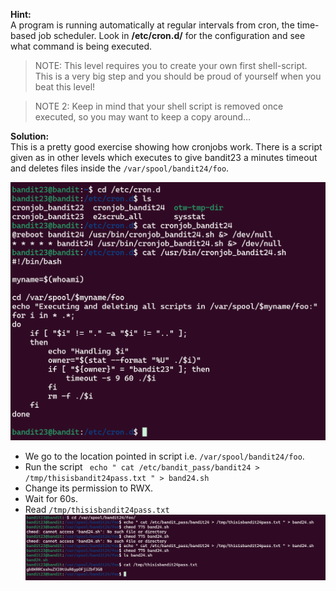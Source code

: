 **Hint:**<br>A program is running automatically at regular intervals from cron, the time-based job scheduler. Look in **/etc/cron.d/** for the configuration and see what command is being executed.

>NOTE: This level requires you to create your own first shell-script. This is a very big step and you should be proud of yourself when you beat this level!

>NOTE 2: Keep in mind that your shell script is removed once executed, so you may want to keep a copy around…

**Solution:**<br> 
This is a pretty good exercise showing how cronjobs work. There is a script given as in other levels which executes to give bandit23 a minutes timeout and deletes files inside the ```/var/spool/bandit24/foo```.

![alt text](image.png)

- We go to the location pointed in script i.e. ```/var/spool/bandit24/foo```.<br>
- Run the script ``` echo " cat /etc/bandit_pass/bandit24 > /tmp/thisisbandit24pass.txt " > band24.sh```
- Change its permission to RWX.
- Wait for 60s.
- Read ```/tmp/thisisbandit24pass.txt```
![alt text](image-2.png)





